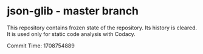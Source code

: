 # json-glib - master branch

This repository contains frozen state of the repository.
Its history is cleared. It is used only for static code
analysis with Codacy.

Commit Time: 1708754889